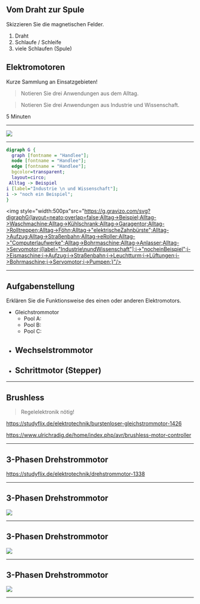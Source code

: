 ## Vom Draht zur Spule

Skizzieren Sie die magnetischen Felder.

1. Draht
2. Schlaufe / Schleife
3. viele Schlaufen (Spule)

## Elektromotoren

Kurze Sammlung an Einsatzgebieten!

> Notieren Sie drei Anwendungen aus dem Alltag.

> Notieren Sie drei Anwendungen aus Industrie und Wissenschaft.

5 Minuten

---

![](./emotor_alltag_industrie.png)

---

~~~dot
digraph G {
  graph [fontname = "Handlee"];
  node [fontname = "Handlee"];
  edge [fontname = "Handlee"];
  bgcolor=transparent;
  layout=circo;
 Alltag -> Beispiel
i [label="Industrie \n und Wissenschaft"];
i -> "noch ein Beispiel";
}
~~~

<img style="width:500px"src="https://g.gravizo.com/svg?digraphG{layout=neato;overlap=false;Alltag->Beispiel;Alltag->Waschmachine;Alltag->Kühlschrank;Alltag->Garagentor;Alltag->Rolltreppen;Alltag->Föhn;Alltag->"elektrischeZahnbürste";Alltag->Aufzug;Alltag->Straßenbahn;Alltag->eRoller;Alltag->"Computerlaufwerke";Alltag->Bohrmaschine;Alltag->Anlasser;Alltag->Servomotor;i[label="Industrie\nundWissenschaft"];i->"nocheinBeispiel";i->Eismaschine;i->Aufzug;i->Straßenbahn;i->Leuchtturm;i->Lüftungen;i->Bohrmaschine;i->Servomotor;i->Pumpen;}"/>



---

## Aufgabenstellung

Erklären Sie die Funktionsweise des einen oder anderen Elektromotors.

- Gleichstrommotor
    - Pool A: 
    - Pool B: 
    - Pool C: 
- Wechselstrommotor
    - 
- Schrittmotor (Stepper)
    - 

---

## Brushless

> Regelelektronik nötig!

https://studyflix.de/elektrotechnik/burstenloser-gleichstrommotor-1426

https://www.ulrichradig.de/home/index.php/avr/brushless-motor-controller

---

## 3-Phasen Drehstrommotor

https://studyflix.de/elektrotechnik/drehstrommotor-1338

---

## 3-Phasen Drehstrommotor

![](https://thumbs.gfycat.com/OpulentHairyHydra-max-1mb.gif)

---

## 3-Phasen Drehstrommotor

![](https://makeagif.com/i/BYnxct)

---

## 3-Phasen Drehstrommotor

![](https://www.kfz-tech.de/Bilder/Kfz-Technik/AltAntriebe/GAnimation01.gif)

---


